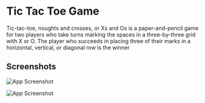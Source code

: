 # Tic Tac Toe Game

Tic-tac-toe, noughts and crosses, or Xs and Os is a paper-and-pencil game for two players who take turns marking the spaces in a three-by-three grid with X or O. The player who succeeds in placing three of their marks in a horizontal, vertical, or diagonal row is the winner



## Screenshots

![App Screenshot](https://firebasestorage.googleapis.com/v0/b/spoofcolors.appspot.com/o/github%2Ftictack%2FScreenshot%20(20).png?alt=media&token=5ed3d844-546a-4646-a1e3-3a89a59a1ea7)

![App Screenshot](https://firebasestorage.googleapis.com/v0/b/spoofcolors.appspot.com/o/github%2Ftictack%2FScreenshot%20(21).png?alt=media&token=1d8aa71b-fbe8-455e-a8d2-7882944a9e85)
